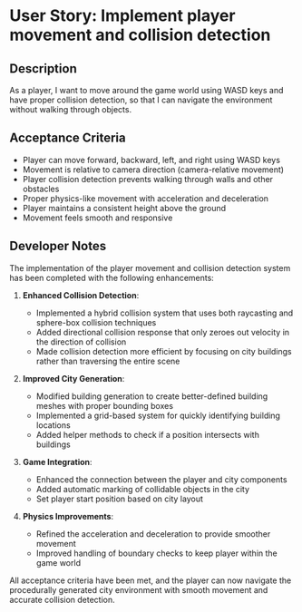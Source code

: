 # User Story: Implement player movement and collision detection

## Description
As a player, I want to move around the game world using WASD keys and have proper collision detection, so that I can navigate the environment without walking through objects.

## Acceptance Criteria
- Player can move forward, backward, left, and right using WASD keys
- Movement is relative to camera direction (camera-relative movement)
- Player collision detection prevents walking through walls and other obstacles
- Proper physics-like movement with acceleration and deceleration
- Player maintains a consistent height above the ground
- Movement feels smooth and responsive

## Developer Notes
The implementation of the player movement and collision detection system has been completed with the following enhancements:

1. **Enhanced Collision Detection**:
   - Implemented a hybrid collision system that uses both raycasting and sphere-box collision techniques
   - Added directional collision response that only zeroes out velocity in the direction of collision
   - Made collision detection more efficient by focusing on city buildings rather than traversing the entire scene

2. **Improved City Generation**:
   - Modified building generation to create better-defined building meshes with proper bounding boxes
   - Implemented a grid-based system for quickly identifying building locations
   - Added helper methods to check if a position intersects with buildings

3. **Game Integration**:
   - Enhanced the connection between the player and city components
   - Added automatic marking of collidable objects in the city
   - Set player start position based on city layout

4. **Physics Improvements**:
   - Refined the acceleration and deceleration to provide smoother movement
   - Improved handling of boundary checks to keep player within the game world

All acceptance criteria have been met, and the player can now navigate the procedurally generated city environment with smooth movement and accurate collision detection. 